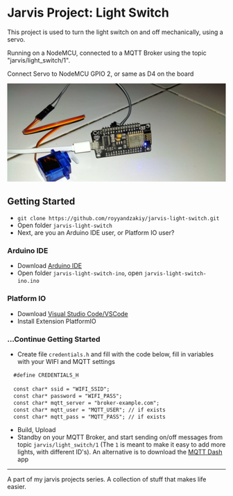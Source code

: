# Jarvis Project: Light Switch

This project is used to turn the light switch on and off mechanically, using a servo.

Running on a NodeMCU, connected to a MQTT Broker using the topic "jarvis/light_switch/1".

Connect Servo to NodeMCU GPIO 2, or same as D4 on the board

![](docs/img.jpeg)

## Getting Started

- `git clone https://github.com/royyandzakiy/jarvis-light-switch.git`
- Open folder `jarvis-light-switch`
- Next, are you an Arduino IDE user, or Platform IO user?

### Arduino IDE

- Download [Arduino IDE](https://www.arduino.cc/en/software)
- Open folder `jarvis-light-switch-ino`, open `jarvis-light-switch-ino.ino`

### Platform IO

- Download [Visual Studio Code/VSCode](https://code.visualstudio.com/download)
- Install Extension PlatformIO

### ...Continue Getting Started

- Create file `credentials.h` and fill with the code below, fill in variables with your WIFI and MQTT settings

```
  #define CREDENTIALS_H

  const char* ssid = "WIFI_SSID";
  const char* password = "WIFI_PASS";
  const char* mqtt_server = "broker-example.com";
  const char* mqtt_user = "MQTT_USER"; // if exists
  const char* mqtt_pass = "MQTT_PASS"; // if exists
```

- Build, Upload
- Standby on your MQTT Broker, and start sending on/off messages from topic `jarvis/light_switch/1` (The `1` is meant to make it easy to add more lights, with different ID's). An alternative is to download the [MQTT Dash](https://play.google.com/store/apps/details?id=net.routix.mqttdash&hl=en&gl=US) app


---

A part of my jarvis projects series. A collection of stuff that makes life easier.
